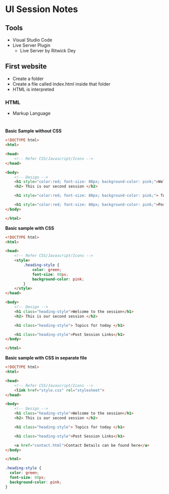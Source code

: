 # UI Session Notes

## Tools

* Visual Studio Code
* Live Server Plugin
  * Live Server by Ritwick Dey

## First website

* Create a folder
* Create a file called index.html inside that folder
* HTML is interpreted


### HTML

* Markup Language

<html> </html> <h1 style=""> </h1>

**Basic Sample without CSS**

```html
<!DOCTYPE html>
<html>

<head>
    <!-- Refer CSS/Javascript/Icons -->
</head>

<body>
    <!-- Design -->
    <h1 style="color:red; font-size: 80px; background-color: pink;">Welcome to the session</h1>
    <h2> This is our second session </h2>

    <h1 style="color:red; font-size: 80px; background-color: pink;"> Topics for today </h1>

    <h1 style="color:red; font-size: 80px; background-color: pink;">Post Session Links</h1>
</body>

</html>
```

**Basic sample with CSS**

```html
<!DOCTYPE html>
<html>

<head>
    <!-- Refer CSS/Javascript/Icons -->
    <style>
        .heading-style {
            color: green;
            font-size: 80px;
            background-color: pink;
        }
    </style>
</head>

<body>
    <!-- Design -->
    <h1 class="heading-style">Welcome to the session</h1>
    <h2> This is our second session </h2>

    <h1 class="heading-style"> Topics for today </h1>

    <h1 class="heading-style">Post Session Links</h1>
</body>

</html>
```

**Basic sample with CSS in separate file**

```html
<!DOCTYPE html>
<html>

<head>
    <!-- Refer CSS/Javascript/Icons -->
    <link href="style.css" rel="stylesheet">
</head>

<body>
    <!-- Design -->
    <h1 class="heading-style">Welcome to the session</h1>
    <h2> This is our second session </h2>

    <h1 class="heading-style"> Topics for today </h1>

    <h1 class="heading-style">Post Session Links</h1>

    <a href="contact.html">Contact Details can be found here</a>
</body>

</html>
```

```css
.heading-style {
  color: green;
  font-size: 80px;
  background-color: pink;
}
```
